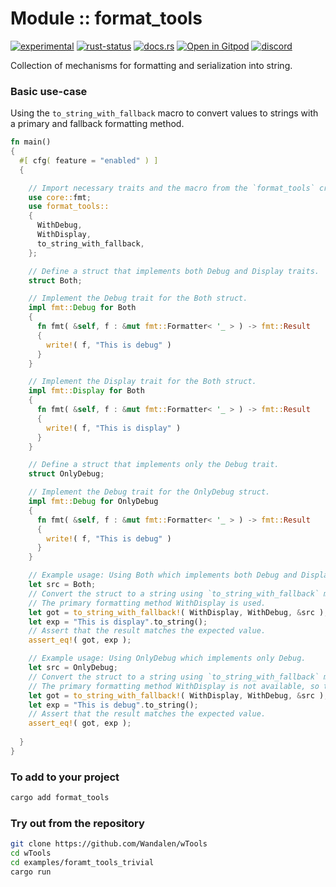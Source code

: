 # Module :: format_tools

<!--{ generate.module_header.start() }-->
 [![experimental](https://raster.shields.io/static/v1?label=&message=experimental&color=orange)](https://github.com/emersion/stability-badges#experimental) [![rust-status](https://github.com/Wandalen/wTools/actions/workflows/module_format_tools_push.yml/badge.svg)](https://github.com/Wandalen/wTools/actions/workflows/module_format_tools_push.yml) [![docs.rs](https://img.shields.io/docsrs/format_tools?color=e3e8f0&logo=docs.rs)](https://docs.rs/format_tools) [![Open in Gitpod](https://raster.shields.io/static/v1?label=try&message=online&color=eee&logo=gitpod&logoColor=eee)](https://gitpod.io/#RUN_PATH=.,SAMPLE_FILE=module%2Fcore%2Fformat_tools%2Fexamples%2Fformat_tools_trivial.rs,RUN_POSTFIX=--example%20module%2Fcore%2Fformat_tools%2Fexamples%2Fformat_tools_trivial.rs/https://github.com/Wandalen/wTools) [![discord](https://img.shields.io/discord/872391416519737405?color=eee&logo=discord&logoColor=eee&label=ask)](https://discord.gg/m3YfbXpUUY)
<!--{ generate.module_header.end }-->

Collection of mechanisms for formatting and serialization into string.

### Basic use-case

<!-- {{# generate.module{} #}} -->

Using the `to_string_with_fallback` macro to convert values to strings with a primary and fallback formatting method.

```rust
fn main()
{
  #[ cfg( feature = "enabled" ) ]
  {

    // Import necessary traits and the macro from the `format_tools` crate.
    use core::fmt;
    use format_tools::
    {
      WithDebug,
      WithDisplay,
      to_string_with_fallback,
    };

    // Define a struct that implements both Debug and Display traits.
    struct Both;

    // Implement the Debug trait for the Both struct.
    impl fmt::Debug for Both
    {
      fn fmt( &self, f : &mut fmt::Formatter< '_ > ) -> fmt::Result
      {
        write!( f, "This is debug" )
      }
    }

    // Implement the Display trait for the Both struct.
    impl fmt::Display for Both
    {
      fn fmt( &self, f : &mut fmt::Formatter< '_ > ) -> fmt::Result
      {
        write!( f, "This is display" )
      }
    }

    // Define a struct that implements only the Debug trait.
    struct OnlyDebug;

    // Implement the Debug trait for the OnlyDebug struct.
    impl fmt::Debug for OnlyDebug
    {
      fn fmt( &self, f : &mut fmt::Formatter< '_ > ) -> fmt::Result
      {
        write!( f, "This is debug" )
      }
    }

    // Example usage: Using Both which implements both Debug and Display.
    let src = Both;
    // Convert the struct to a string using `to_string_with_fallback` macro.
    // The primary formatting method WithDisplay is used.
    let got = to_string_with_fallback!( WithDisplay, WithDebug, &src );
    let exp = "This is display".to_string();
    // Assert that the result matches the expected value.
    assert_eq!( got, exp );

    // Example usage: Using OnlyDebug which implements only Debug.
    let src = OnlyDebug;
    // Convert the struct to a string using `to_string_with_fallback` macro.
    // The primary formatting method WithDisplay is not available, so the fallback WithDebug is used.
    let got = to_string_with_fallback!( WithDisplay, WithDebug, &src );
    let exp = "This is debug".to_string();
    // Assert that the result matches the expected value.
    assert_eq!( got, exp );
    
  }
}
```

### To add to your project

```sh
cargo add format_tools
```

### Try out from the repository

```sh
git clone https://github.com/Wandalen/wTools
cd wTools
cd examples/foramt_tools_trivial
cargo run
```
